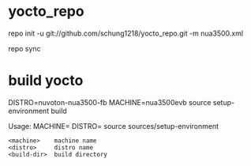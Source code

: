 # yocto_repo

repo init -u git://github.com/schung1218/yocto_repo.git -m nua3500.xml

repo sync

# build yocto

DISTRO=nuvoton-nua3500-fb MACHINE=nua3500evb source setup-environment build

Usage:
	MACHINE=<machine> DISTRO=<distro> source sources/setup-environment <build-dir>
        
	<machine>    machine name
	<distro>     distro name
	<build-dir>  build directory
